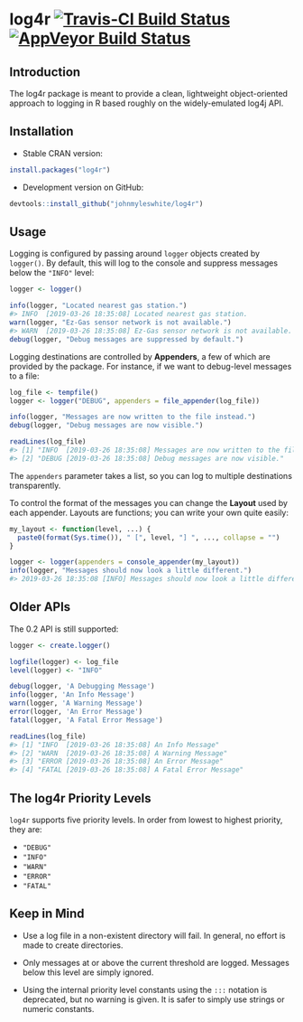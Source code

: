 
<!-- README.md is generated from README.Rmd. Please edit that file. -->
log4r [![Travis-CI Build Status](https://travis-ci.org/johnmyleswhite/log4r.png?branch=master)](https://travis-ci.org/johnmyleswhite/log4r) [![AppVeyor Build Status](https://ci.appveyor.com/api/projects/status/github/johnmyleswhite/log4r?branch=master)](https://ci.appveyor.com/project/johnmyleswhite/log4r)
===================================================================================================================================================================================================================================================================================================================

Introduction
------------

The log4r package is meant to provide a clean, lightweight object-oriented approach to logging in R based roughly on the widely-emulated log4j API.

Installation
------------

-   Stable CRAN version:

``` r
install.packages("log4r")
```

-   Development version on GitHub:

``` r
devtools::install_github("johnmyleswhite/log4r")
```

Usage
-----

Logging is configured by passing around `logger` objects created by `logger()`. By default, this will log to the console and suppress messages below the `"INFO"` level:

``` r
logger <- logger()

info(logger, "Located nearest gas station.")
#> INFO  [2019-03-26 18:35:08] Located nearest gas station.
warn(logger, "Ez-Gas sensor network is not available.")
#> WARN  [2019-03-26 18:35:08] Ez-Gas sensor network is not available.
debug(logger, "Debug messages are suppressed by default.")
```

Logging destinations are controlled by **Appenders**, a few of which are provided by the package. For instance, if we want to debug-level messages to a file:

``` r
log_file <- tempfile()
logger <- logger("DEBUG", appenders = file_appender(log_file))

info(logger, "Messages are now written to the file instead.")
debug(logger, "Debug messages are now visible.")

readLines(log_file)
#> [1] "INFO  [2019-03-26 18:35:08] Messages are now written to the file instead."
#> [2] "DEBUG [2019-03-26 18:35:08] Debug messages are now visible."
```

The `appenders` parameter takes a list, so you can log to multiple destinations transparently.

To control the format of the messages you can change the **Layout** used by each appender. Layouts are functions; you can write your own quite easily:

``` r
my_layout <- function(level, ...) {
  paste0(format(Sys.time()), " [", level, "] ", ..., collapse = "")
}

logger <- logger(appenders = console_appender(my_layout))
info(logger, "Messages should now look a little different.")
#> 2019-03-26 18:35:08 [INFO] Messages should now look a little different.
```

Older APIs
----------

The 0.2 API is still supported:

``` r
logger <- create.logger()

logfile(logger) <- log_file
level(logger) <- "INFO"

debug(logger, 'A Debugging Message')
info(logger, 'An Info Message')
warn(logger, 'A Warning Message')
error(logger, 'An Error Message')
fatal(logger, 'A Fatal Error Message')

readLines(log_file)
#> [1] "INFO  [2019-03-26 18:35:08] An Info Message"      
#> [2] "WARN  [2019-03-26 18:35:08] A Warning Message"    
#> [3] "ERROR [2019-03-26 18:35:08] An Error Message"     
#> [4] "FATAL [2019-03-26 18:35:08] A Fatal Error Message"
```

The log4r Priority Levels
-------------------------

`log4r` supports five priority levels. In order from lowest to highest priority, they are:

-   `"DEBUG"`
-   `"INFO"`
-   `"WARN"`
-   `"ERROR"`
-   `"FATAL"`

Keep in Mind
------------

-   Use a log file in a non-existent directory will fail. In general, no effort is made to create directories.

-   Only messages at or above the current threshold are logged. Messages below this level are simply ignored.

-   Using the internal priority level constants using the `:::` notation is deprecated, but no warning is given. It is safer to simply use strings or numeric constants.

